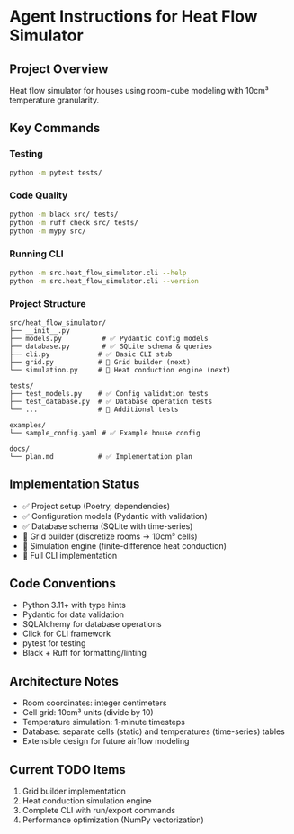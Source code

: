 # Agent Instructions for Heat Flow Simulator

## Project Overview
Heat flow simulator for houses using room-cube modeling with 10cm³ temperature granularity.

## Key Commands

### Testing
```bash
python -m pytest tests/
```

### Code Quality
```bash
python -m black src/ tests/
python -m ruff check src/ tests/
python -m mypy src/
```

### Running CLI
```bash
python -m src.heat_flow_simulator.cli --help
python -m src.heat_flow_simulator.cli --version
```

### Project Structure
```
src/heat_flow_simulator/
├── __init__.py
├── models.py          # ✅ Pydantic config models
├── database.py        # ✅ SQLite schema & queries  
├── cli.py            # ✅ Basic CLI stub
├── grid.py           # 🚧 Grid builder (next)
└── simulation.py     # 🚧 Heat conduction engine (next)

tests/
├── test_models.py    # ✅ Config validation tests
├── test_database.py  # ✅ Database operation tests
└── ...               # 🚧 Additional tests

examples/
└── sample_config.yaml # ✅ Example house config

docs/
└── plan.md           # ✅ Implementation plan
```

## Implementation Status
- ✅ Project setup (Poetry, dependencies)
- ✅ Configuration models (Pydantic with validation)
- ✅ Database schema (SQLite with time-series)
- 🚧 Grid builder (discretize rooms → 10cm³ cells)
- 🚧 Simulation engine (finite-difference heat conduction)
- 🚧 Full CLI implementation

## Code Conventions
- Python 3.11+ with type hints
- Pydantic for data validation
- SQLAlchemy for database operations
- Click for CLI framework
- pytest for testing
- Black + Ruff for formatting/linting

## Architecture Notes
- Room coordinates: integer centimeters
- Cell grid: 10cm³ units (divide by 10)
- Temperature simulation: 1-minute timesteps
- Database: separate cells (static) and temperatures (time-series) tables
- Extensible design for future airflow modeling

## Current TODO Items
1. Grid builder implementation
2. Heat conduction simulation engine
3. Complete CLI with run/export commands
4. Performance optimization (NumPy vectorization)
